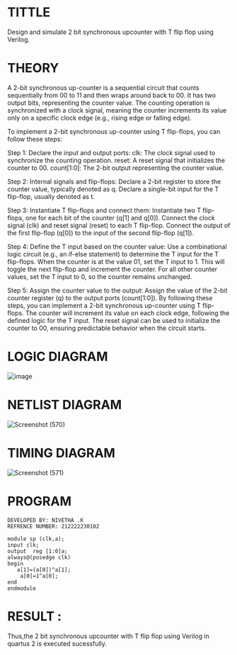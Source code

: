 # TITTLE

Design and simulate 2 bit synchronous upcounter with T flip flop using Verilog.

# THEORY

A 2-bit synchronous up-counter is a sequential circuit that counts sequentially from 00 to 11 and then wraps around back to 00. It has two output bits, representing the counter value. The counting operation is synchronized with a clock signal, meaning the counter increments its value only on a specific clock edge (e.g., rising edge or falling edge).

To implement a 2-bit synchronous up-counter using T flip-flops, you can follow these steps:

Step 1: Declare the input and output ports: clk: The clock signal used to synchronize the counting operation. reset: A reset signal that initializes the counter to 00. count[1:0]: The 2-bit output representing the counter value.

Step 2: Internal signals and flip-flops: Declare a 2-bit register to store the counter value, typically denoted as q. Declare a single-bit input for the T flip-flop, usually denoted as t.

Step 3: Instantiate T flip-flops and connect them: Instantiate two T flip-flops, one for each bit of the counter (q[1] and q[0]). Connect the clock signal (clk) and reset signal (reset) to each T flip-flop. Connect the output of the first flip-flop (q[0]) to the input of the second flip-flop (q[1]).

Step 4: Define the T input based on the counter value: Use a combinational logic circuit (e.g., an if-else statement) to determine the T input for the T flip-flops. When the counter is at the value 01, set the T input to 1. This will toggle the next flip-flop and increment the counter. For all other counter values, set the T input to 0, so the counter remains unchanged.

Step 5: Assign the counter value to the output: Assign the value of the 2-bit counter register (q) to the output ports (count[1:0]). By following these steps, you can implement a 2-bit synchronous up-counter using T flip-flops. The counter will increment its value on each clock edge, following the defined logic for the T input. The reset signal can be used to initialize the counter to 00, ensuring predictable behavior when the circuit starts.


# LOGIC DIAGRAM

![image](https://github.com/NivethaKumar30/Simulation-project--Digital-Electronics/assets/119559844/66456216-289d-4d25-bc6f-9558b30c986a)

# NETLIST DIAGRAM

![Screenshot (570)](https://github.com/NivethaKumar30/Simulation-project--Digital-Electronics/assets/119559844/8bcee6aa-71cb-434b-b016-47b9292394f7)

# TIMING DIAGRAM

![Screenshot (571)](https://github.com/NivethaKumar30/Simulation-project--Digital-Electronics/assets/119559844/50d28f8f-b285-4d8e-84fe-34df3bdf525e)

# PROGRAM
```
DEVELOPED BY: NIVETHA .K
REFRENCE NUMBER: 212222230102

module sp (clk,a);
input clk;
output  reg [1:0]a;
always@(posedge clk)
begin
   a[1]=(a[0])^a[1];
	a[0]=1^a[0];
end
endmodule
```
# RESULT :

Thus,the 2 bit synchronous upcounter with T flip flop using Verilog in quartus 2 is executed sucessfully.
